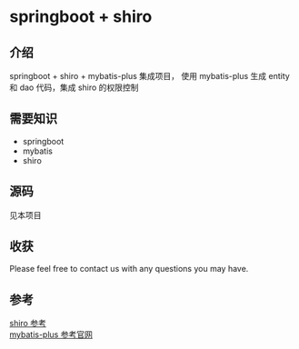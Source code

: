 # springboot + shiro 
## 介绍
springboot + shiro + mybatis-plus 集成项目， 使用 mybatis-plus 生成 entity 和 dao 代码，集成 shiro 的权限控制

## 需要知识

* springboot
* mybatis
* shiro 

## 源码
见本项目


## 收获
Please feel free to contact us with any questions you may have.

## 参考
[shiro 参考](https://mrbird.cc/tags/Shiro/)  
[mybatis-plus 参考官网](https://mp.baomidou.com/)